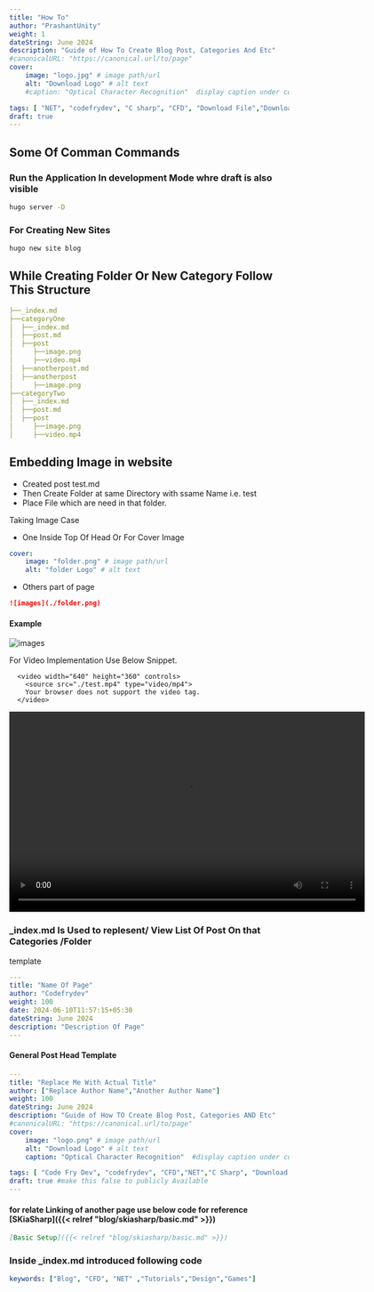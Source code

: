 ```yaml
---
title: "How To"
author: "PrashantUnity"
weight: 1
dateString: June 2024  
description: "Guide of How To Create Blog Post, Categories And Etc"
#canonicalURL: "https://canonical.url/to/page"
cover:
    image: "logo.jpg" # image path/url
    alt: "Download Logo" # alt text
    #caption: "Optical Character Recognition"  display caption under cover 

tags: [ "NET", "codefrydev", "C sharp", "CFD", "Download File","Downloader","httpclient"]
draft: true
---
```

## Some Of Comman Commands

### Run the Application In development Mode whre draft is also visible

```sh
hugo server -D
```

### For Creating New Sites
```sh
hugo new site blog
```

## While Creating Folder Or New Category Follow This Structure
```yaml
├──_index.md 
├──categoryOne
│  ├──_index.md
│  ├──post.md
│  ├──post
│     ├──image.png
│     ├──video.mp4
│  ├──anotherpost.md
│  ├──anotherpost
│     ├──image.png
├──categoryTwo
│  ├──_index.md
│  ├──post.md
│  ├──post
│     ├──image.png
│     ├──video.mp4 
```

## Embedding Image in website

- Created post test.md
- Then Create Folder at same Directory with ssame Name i.e. test
- Place File which are need in that folder.

Taking Image Case 
- One Inside Top Of Head Or For Cover Image 

```yaml
cover:
    image: "folder.png" # image path/url
    alt: "folder Logo" # alt text
```
- Others part of page

```md
![images](./folder.png)
```
#### Example
![images](./folder.png)

For Video Implementation Use Below Snippet.
```
  <video width="640" height="360" controls>
    <source src="./test.mp4" type="video/mp4">
    Your browser does not support the video tag.
  </video>
```
<video width="640" height="360" controls>
  <source src="./test.mp4" type="video/mp4">
  Your browser does not support the video tag.
</video>

### _index.md Is Used to replesent/ View List Of Post On that Categories /Folder
template
```yaml
---
title: "Name Of Page"
author: "Codefrydev"
weight: 100
date: 2024-06-10T11:57:15+05:30
dateString: June 2024
description: "Description Of Page" 
---
```

#### General Post Head Template

```yaml
---
title: "Replace Me With Actual Title"
author: ["Replace Author Name","Another Author Name"]
weight: 100
dateString: June 2024  
description: "Guide of How TO Create Blog Post, Categories AND Etc"
#canonicalURL: "https://canonical.url/to/page"
cover:
    image: "logo.png" # image path/url
    alt: "Download Logo" # alt text
    caption: "Optical Character Recognition"  #display caption under cover 

tags: [ "Code Fry Dev", "codefrydev", "CFD","NET","C Sharp", "Download File","Downloader","httpclient"]
draft: true #make this false to publicly Available
---
```

#### for relate Linking of another page use below code for reference [SKiaSharp]({{< relref "blog/skiasharp/basic.md" >}})

```md
[Basic Setup]({{< relref "blog/skiasharp/basic.md" >}})
```

### Inside _index.md introduced following code

```yaml
keywords: ["Blog", "CFD", "NET" ,"Tutorials","Design","Games"]
```
